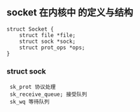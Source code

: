 ## socket 在内核中 的定义与结构

```
struct Socket {
    struct file *file;
    struct sock *sock;
    struct prot_ops *ops;
}
```

### struct sock 
```
 sk_prot 协议处理
 sk_receive_queue; 接受队列
 sk_wq 等待队列
 
```
